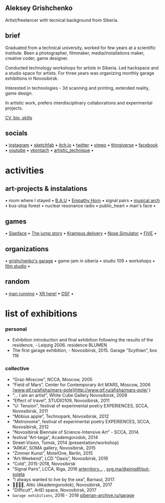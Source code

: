 ## Aleksey Grishchenko

Artist/freelancer with tecnical background from Siberia.

## brief
Graduated from a technical university, worked for few years at a scientific institute. Been a photographer, filmmaker, media/installations maker, creative coder, game designer.

Conducted technology workshops for artists in Siberia. Led hackspace and a studio space for artists. For three years was organizing monthly garage exhibitions in Novosibirsk.

Interested in technologies - 3d scanning and printing, extended reality, game design.

In artistic work, prefers interdisciplinary collaborations and experimental projects.

[CV, bio, skills](cv-bio.md)

## socials
• [instagram](https://www.instagram.com/eggnot1/) •
[sketchfab](https://sketchfab.com/eggnot) •
[itch.io](https://eggnot.itch.io/) •
[twitter](https://twitter.com/eggnot4) •
[vimeo](https://vimeo.com/eggnot) •
[thingiverse](https://www.thingiverse.com/eggnot) •
[facebook](https://www.facebook.com/eggnot1) •
[youtube](https://www.youtube.com/channelUCK0ev2LGNSdGau6gKvJhqIw) •
[vkontach](https://vk.com/eggnot) •
[artistic_technique](https://www.youtube.com/channel/UCdvlxi_PDWnofwnoCXpuH8A) •

# activities

## art-projects & instalations
• room where I stayed •
[B.A.U](bau) •
[Empathy Horn](empathy_horn) •
signal pairs •
[musical arch](musical_arch) •
bus-stop forest •
nuclear resonance radio •
public_heart •
man's face •

## games
• [Slapface](https://eggnot.itch.io/slap-face) •
[The jump story](the_jump_story) •
[Krampus delivery](https://eggnot.itch.io/krampus-delivery) •
[Nose Simulator](https://meownsk.itch.io/nose-simulator) •
[FIVE](https://13floor.itch.io/five) •


## organizations
• [grishchenko's garage](garage) •
game-jam in siberia •
studio 109 •
workshops •
[film studio](http://thekinostudio.blogspot.ru/) •


## random
• [man running](man_running) • [XR here!](xr) • [DSF](dsf) •


# list of exhibitions
### personal
* Exhibition introduction and final exhibition following the results of the residence, - Leipzig 2006. residence BLUMEN
* The first garage exhibition, - Novosibirsk, 2015. Garage “Scythian”, box 116

### collective
* “Graz-Moscow”, NCCA, Moscow, 2005
* “Field of Mars”, Center for Contemporary Art M’ARS, Moscow, 2006 [www.gif.ru/afisha/mars-pole](http://www.gif.ru/afisha/mars-pole/ )
* “... I am an artist”, White Cube Gallery Novosibirsk, 2009
* “Effect of travel”, STUDIO109, Novosibirsk, 2011
* "U: Tension", festival of experimental poetry EXPERIENCES, SCCA, Novosibirsk, 2011
* “Möbius apple”, Technopark, Novosibirsk, 2012
* "Metronome", festival of experimental poetry EXPERIENCES, SCCA, Novosibirsk, 2012
* “Novosibirsk Biennale of Science-Intensive Art” - SCCA, 2014.
* festival “Art-taiga”, Academgorodok, 2014
* Street-Vision, Tomsk, 2014 (presentation/workshop)
* “ARKA”, SOMA gallery, Novosibirsk, 2015
* “Zimmer Kunst”, MotelOne, Berlin, 2015
* “Art-Weekend”, LCD “Oasis”, Novosibirsk, 2016
* “Cold”, 2015-2018, Novosibirsk
* “Signal Pairs”, LCCA, Riga, 2016 [arterritory...](https://arterritory.com/ru/vizualnoe_iskusstvo/sut_dnja_qa/16970-signal_dan._signal_prinjat/) , [syg.ma/@pingdf/put-svieta](https://syg.ma/@pingdf/put-svieta)
* “I always wanted to live by the sea”, Barnaul, 2017.
* 👌🏻👈🏻, Attic (Akademgorodok), Novosibirsk, 2017
* "Difficult", ArtEl space, Novosibirsk, 2017
* `Garage exhibitions`, 2016 - 2018 [siberian-archive.ru/garage](http://siberian-archive.ru/garage/)